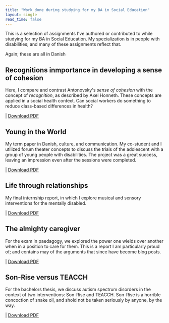 ```yaml
---
title: "Work done during studying for my BA in Social Education"
layout: single
read_time: false
---
```

This is a selection of assignments I've authored or contributed to while studying for my BA in Social Education.
My specialization is in people with disabilities; and many of these assignments reflect that.

Again; these are all in Danish

## Recognitions inmportance in developing a sense of cohesion
Here, I compare and contrast Antonovsky's *sense of cohesion* with the concept of *recognition*, as described by Axel Honneth.
These concepts are applied in a social health context.
Can social workers do something to reduce class-based differences in health?

| [Download PDF](/assets/pdf/ucn-yearone.pdf)

## Young in the World
My term paper in Danish, culture, and communication.
My co-student and I utilized forum theater concepts to discuss the trials of the adolescent with a group of young people with disabilities.
The project was a great success, leaving an impression even after the sessions were completed.

| [Download PDF](/assets/pdf/ucn-dkk.pdf)

## Life through relationships
My final internship report, in which I explore musical and sensory interventions for the mentally disabled.

| [Download PDF](/assets/pdf/ucn-specialisering.pdf.pdf)

## The almighty caregiver
For the exam in paedagogy, we explored the power one wields over another when in a position to care for them.
This is a report I am particularly proud of; and contains may of the arguments that since have become blog posts.

| [Download PDF](/assets/pdf/ucn-paedagogik.pdf)

## Son-Rise versus TEACCH
For the bachelors thesis, we discuss autism spectrum disorders in the context of two interventions: Son-Rise and TEACCH.
Son-Rise is a horrible concoction of snake oil, and shold not be taken seriously by anyone, by the way.

| [Download PDF](/assets/pdf/ucn-bachelor.pdf)
